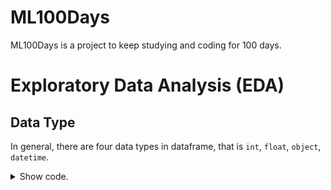 # ML100Days
ML100Days is a project to keep studying and coding for 100 days.

# Exploratory Data Analysis (EDA)
## Data Type
In general, there are four data types in dataframe, that is `int`, `float`, `object`, `datetime`.
<details>
    <summary>Show code.</summary>
        <pre>
            <code>
            ```python
            int_features = []
            float_features = []
            object_features = []
            for dtype, feature in zip(df.dtypes, df.columns):
                if dtype == 'float64':
                    float_features.append(feature)
                elif dtype == 'int64':
                    int_features.append(feature)
                else:
                    object_features.append(feature)
            print(f'{len(int_features)} Integer Features : {int_features}\n')
            print(f'{len(float_features)} Float Features : {float_features}\n')
            print(f'{len(object_features)} Object Features : {object_features}')
            ```
            </code>
        </pre>
</details>

